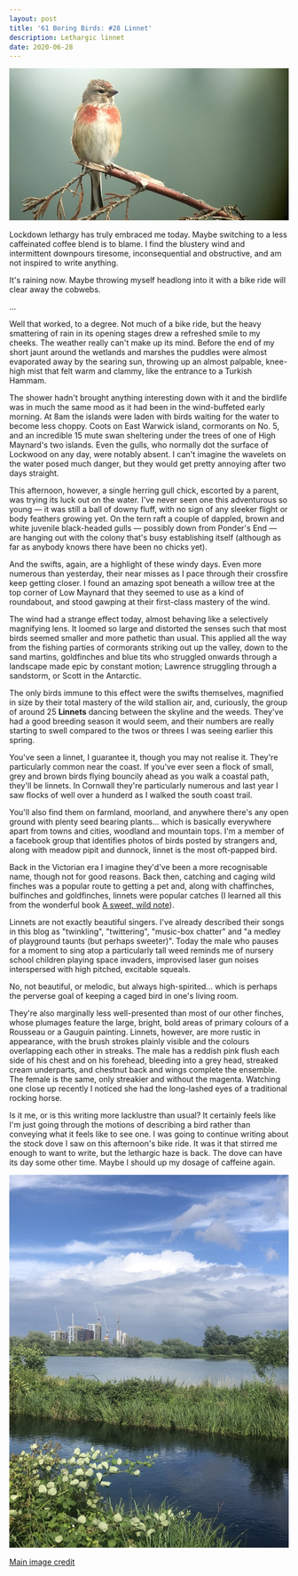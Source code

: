 ```yaml
---
layout: post
title: '61 Boring Birds: #28 Linnet'
description: Lethargic linnet
date: 2020-06-28
---
```


![linnet](/assets/img/linnet.jpg)

Lockdown lethargy has truly embraced me today. Maybe switching to a less caffeinated coffee blend is to blame. I find the blustery wind and intermittent downpours tiresome, inconsequential and obstructive, and am not inspired to write anything.

It's raining now. Maybe throwing myself headlong into it with a bike ride will clear away the cobwebs.

...

Well that worked, to a degree. Not much of a bike ride, but the heavy smattering of rain in its opening stages drew a refreshed smile to my cheeks. The weather really can't make up its mind. Before the end of my short jaunt around the wetlands and marshes the puddles were almost evaporated away by the searing sun, throwing up an almost palpable, knee-high mist that felt warm and clammy, like the entrance to a Turkish Hammam.

The shower hadn't brought anything interesting down with it and the birdlife was in much the same mood as it had been in the wind-buffeted early morning. At 8am the islands were laden with birds waiting for the water to become less choppy. Coots on East Warwick island, cormorants on No. 5, and an incredible 15 mute swan sheltering under the trees of one of High Maynard's two islands. Even the gulls, who normally dot the surface of Lockwood on any day, were notably absent. I can't imagine the wavelets on the water posed much danger, but they would get pretty annoying after two days straight. 

This afternoon, however, a single herring gull chick, escorted by a parent, was trying its luck out on the water. I've never seen one this adventurous so young &mdash; it was still a ball of downy fluff, with no sign of any sleeker flight or body feathers growing yet. On the tern raft a couple of dappled, brown and white juvenile black-headed gulls &mdash; possibly down from Ponder's End &mdash; are hanging out with the colony that's busy establishing itself (although as far as anybody knows there have been no chicks yet).

And the swifts, again, are a highlight of these windy days. Even more numerous than yesterday, their near misses as I pace through their crossfire keep getting closer. I found an amazing spot beneath a willow tree at the top corner of Low Maynard that they seemed to use as a kind of roundabout, and stood gawping at their first-class mastery of the wind.

The wind had a strange effect today, almost behaving like a selectively magnifying lens. It loomed so large and distorted the senses such that most birds seemed smaller and more pathetic than usual. This applied all the way from the fishing parties of cormorants striking out up the valley, down to the sand martins, goldfinches and blue tits who struggled onwards through a landscape made epic by constant motion; Lawrence struggling through a sandstorm, or Scott in the Antarctic. 

The only birds immune to this effect were the swifts themselves, magnified in size by their total mastery of the wild stallion air, and, curiously, the group of around 25 **Linnets** dancing between the skyline and the weeds. They've had a good breeding season it would seem, and their numbers are really starting to swell compared to the twos or threes I was seeing earlier this spring.

You've seen a linnet, I guarantee it, though you may not realise it. They're particularly common near the coast. If you've ever seen a flock of small, grey and brown birds flying bouncily ahead as you walk a coastal path, they'll be linnets. In Cornwall they're particularly numerous and last year I saw flocks of well over a hunderd as I walked the south coast trail.

You'll also find them on farmland, moorland, and anywhere there's any open ground with plenty seed bearing plants... which is basically everywhere apart from towns and cities, woodland and mountain tops. I'm a member of a facebook group that identifies photos of birds posted by strangers and, along with meadow pipit and dunnock, linnet is the most oft-papped bird. 

Back in the Victorian era I imagine they'd've been a more recognisable name, though not for good reasons. Back then, catching and caging wild finches was a popular route to getting a pet and, along with chaffinches, bulfinches and goldfinches, linnets were popular catches (I learned all this from the wonderful book [A sweet, wild note](https://wordery.com/a-sweet-wild-note-richard-smyth-9781783963140)). 

Linnets are not exactly beautiful singers. I've already described their songs in this blog as "twinkling", "twittering", "music-box chatter" and "a medley of playground taunts (but perhaps sweeter)". Today the male who pauses for a moment to sing atop a particularly tall weed reminds me of nursery school children playing space invaders, improvised laser gun noises interspersed with high pitched, excitable squeals.

No, not beautiful, or melodic, but always high-spirited... which is perhaps the perverse goal of keeping a caged bird in one's living room.

They're also marginally less well-presented than most of our other finches, whose plumages feature the large, bright, bold areas of primary colours of a Rousseau or a Gauguin painting. Linnets, however, are more rustic in appearance, with the brush strokes plainly visible and the colours overlapping each other in streaks. The male has a reddish pink flush each side of his chest and on his forehead, bleeding into a grey head, streaked cream underparts, and chestnut back and wings complete the ensemble. The female is the same, only streakier and without the magenta. Watching one close up recently I noticed she had the long-lashed eyes of a traditional rocking horse.

Is it me, or is this writing more lacklustre than usual? It certainly feels like I'm just going through the motions of describing a bird rather than conveying what it feels like to see one. I was going to continue writing about the stock dove I saw on this afternoon's bike ride. It was it that stirred me enough to want to write, but the lethargic haze is back. The dove can have its day some other time. Maybe I should up my dosage of caffeine again.

![meh](/assets/img/meh.jpg)

[Main image credit](https://commons.wikimedia.org/wiki/File:Kneu_common_linnet.jpg)
